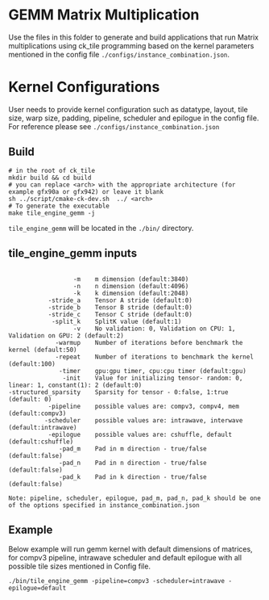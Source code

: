 # GEMM Matrix Multiplication

Use the files in this folder to generate and build applications that run Matrix multiplications using ck_tile programming based on the kernel parameters mentioned in the config file `./configs/instance_combination.json`.

# Kernel Configurations

User needs to provide kernel configuration such as datatype, layout, tile size, warp size, padding, pipeline, scheduler and epilogue in the config file. For reference please see `./configs/instance_combination.json`

## Build
```
# in the root of ck_tile
mkdir build && cd build
# you can replace <arch> with the appropriate architecture (for example gfx90a or gfx942) or leave it blank
sh ../script/cmake-ck-dev.sh  ../ <arch>
# To generate the executable
make tile_engine_gemm -j
```
`tile_engine_gemm` will be located in the `./bin/` directory.

## tile_engine_gemm inputs
```

                  -m    m dimension (default:3840)
                  -n    n dimension (default:4096)
                  -k    k dimension (default:2048)
           -stride_a    Tensor A stride (default:0)
           -stride_b    Tensor B stride (default:0)
           -stride_c    Tensor C stride (default:0)
            -split_k    SplitK value (default:1)
                  -v    No validation: 0, Validation on CPU: 1, Validation on GPU: 2 (default:2)
             -warmup    Number of iterations before benchmark the kernel (default:50)
             -repeat    Number of iterations to benchmark the kernel (default:100)
              -timer    gpu:gpu timer, cpu:cpu timer (default:gpu)
               -init    Value for initializing tensor- random: 0, linear: 1, constant(1): 2 (default:0)
-structured_sparsity    Sparsity for tensor - 0:false, 1:true (default: 0)
           -pipeline    possible values are: compv3, compv4, mem (default:compv3)
          -scheduler    possible values are: intrawave, interwave (default:intrawave)
           -epilogue    possible values are: cshuffle, default (default:cshuffle)
              -pad_m    Pad in m direction - true/false (default:false)
              -pad_n    Pad in n direction - true/false (default:false)
              -pad_k    Pad in k direction - true/false (default:false)

Note: pipeline, scheduler, epilogue, pad_m, pad_n, pad_k should be one of the options specified in instance_combination.json 
```

## Example

Below example will run gemm kernel with default dimensions of matrices, for compv3 pipeline, intrawave scheduler and default epilogue with all possible tile sizes mentioned in Config file.

```
./bin/tile_engine_gemm -pipeline=compv3 -scheduler=intrawave -epilogue=default 
```
